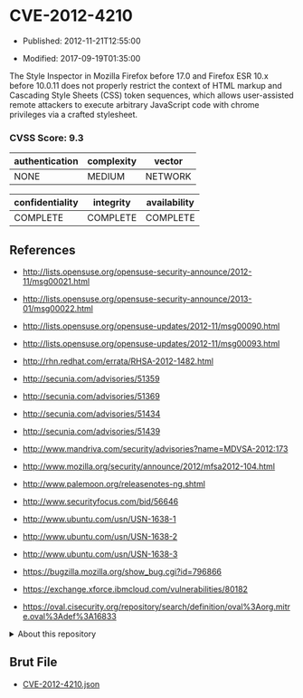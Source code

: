 # CVE-2012-4210

- Published: 2012-11-21T12:55:00

- Modified: 2017-09-19T01:35:00

The Style Inspector in Mozilla Firefox before 17.0 and Firefox ESR 10.x before 10.0.11 does not properly restrict the context of HTML markup and Cascading Style Sheets (CSS) token sequences, which allows user-assisted remote attackers to execute arbitrary JavaScript code with chrome privileges via a crafted stylesheet.

### CVSS Score: **9.3**

| authentication | complexity | vector |
| --- | --- | --- |
| NONE | MEDIUM | NETWORK |

| confidentiality | integrity | availability |
| --- | --- | --- |
| COMPLETE | COMPLETE | COMPLETE |

## References

* http://lists.opensuse.org/opensuse-security-announce/2012-11/msg00021.html

* http://lists.opensuse.org/opensuse-security-announce/2013-01/msg00022.html

* http://lists.opensuse.org/opensuse-updates/2012-11/msg00090.html

* http://lists.opensuse.org/opensuse-updates/2012-11/msg00093.html

* http://rhn.redhat.com/errata/RHSA-2012-1482.html

* http://secunia.com/advisories/51359

* http://secunia.com/advisories/51369

* http://secunia.com/advisories/51434

* http://secunia.com/advisories/51439

* http://www.mandriva.com/security/advisories?name=MDVSA-2012:173

* http://www.mozilla.org/security/announce/2012/mfsa2012-104.html

* http://www.palemoon.org/releasenotes-ng.shtml

* http://www.securityfocus.com/bid/56646

* http://www.ubuntu.com/usn/USN-1638-1

* http://www.ubuntu.com/usn/USN-1638-2

* http://www.ubuntu.com/usn/USN-1638-3

* https://bugzilla.mozilla.org/show_bug.cgi?id=796866

* https://exchange.xforce.ibmcloud.com/vulnerabilities/80182

* https://oval.cisecurity.org/repository/search/definition/oval%3Aorg.mitre.oval%3Adef%3A16833

<details>
<summary>About this repository</summary> 

  This repository is part of the project [Live Hack CVE](https://github.com/Live-Hack-CVE). Main website can be found [www.live-hack.org](https://www.live-hack.org) 
  
  Made by [Sn0wAlice](https://github.com/Sn0wAlice) for the people that care about security and need to have a feed of the latest CVEs. Hope you enjoy it, don't forget to star the repo and follow me on [Twitter](https://twitter.com/Sn0wAlice) and [Github](https://github.com/Sn0wAlice). And that is my [personnal website](https://www.alice-snow.me/)

  - [Home Page](https://github.com/Live-Hack-CVE)
  - [Framework](https://github.com/Live-Hack-CVE/cve-framework)
  - [CVE database](https://github.com/Live-Hack-CVE/full_database)
  - [Changelog](https://github.com/Live-Hack-CVE/Changelog)
</details>

## Brut File

* [CVE-2012-4210.json](https://raw.githubusercontent.com/Live-Hack-CVE/full_database/main/cves/2012/CVE-2012-4210.json)

